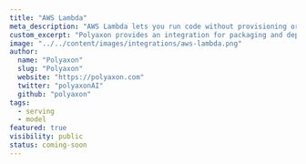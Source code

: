 ```yaml
---
title: "AWS Lambda"
meta_description: "AWS Lambda lets you run code without provisioning or managing servers."
custom_excerpt: "Polyaxon provides an integration for packaging and deploying models on AWS Lambda."
image: "../../content/images/integrations/aws-lambda.png"
author:
  name: "Polyaxon"
  slug: "Polyaxon"
  website: "https://polyaxon.com"
  twitter: "polyaxonAI"
  github: "polyaxon"
tags: 
  - serving
  - model
featured: true
visibility: public
status: coming-soon
---
```

